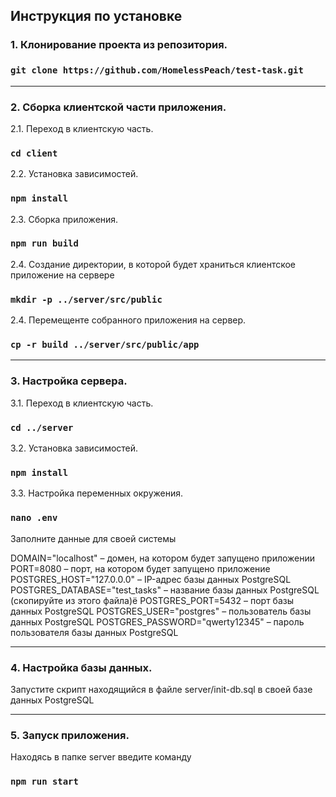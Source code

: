 ## Инструкция по установке

### 1. Клонирование проекта из репозитория.

### `git clone https://github.com/HomelessPeach/test-task.git`

*********

### 2. Сборка клиентской части приложения.

2.1. Переход в клиентскую часть.

### `cd client`

2.2. Установка зависимостей. 

### `npm install`

2.3. Сборка приложения. 

### `npm run build`

2.4. Создание директории, в которой будет храниться клиентское приложение на сервере

### `mkdir -p ../server/src/public`

2.4. Перемещенте собранного приложения на сервер. 

### `cp -r build ../server/src/public/app`

*********

### 3. Настройка сервера.

3.1. Переход в клиентскую часть.

### `cd ../server`

3.2. Установка зависимостей.

### `npm install`

3.3. Настройка переменных окружения.

### `nano .env`

Заполните данные для своей системы

DOMAIN="localhost" – домен, на котором будет запущено приложении\
PORT=8080 – порт, на котором будет запущено приложение\
POSTGRES_HOST="127.0.0.0" – IP-адрес базы данных PostgreSQL\
POSTGRES_DATABASE="test_tasks" – название базы данных PostgreSQL (скопируйте из этого файла)ё
POSTGRES_PORT=5432 – порт базы данных PostgreSQL
POSTGRES_USER="postgres" – пользователь базы данных PostgreSQL
POSTGRES_PASSWORD="qwerty12345" – пароль пользователя базы данных PostgreSQL

*********

### 4. Настройка базы данных.

Запустите скрипт находящийся в файле server/init-db.sql в своей базе данных PostgreSQL

*********

### 5. Запуск приложения.

Находясь в папке server введите команду

### `npm run start`